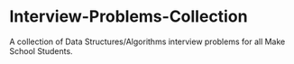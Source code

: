 # Interview-Problems-Collection
A collection of Data Structures/Algorithms interview problems for all Make School Students.
